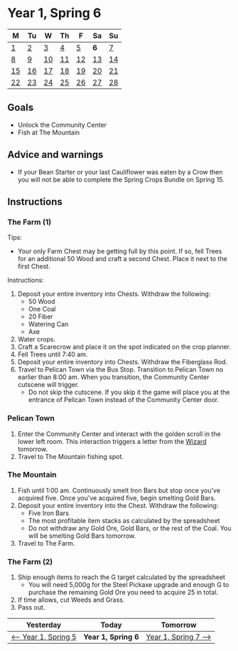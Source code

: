 # Year 1, Spring 6

| M                          | Tu                        | W                         | Th                        | F                         | Sa                        | Su                        |
| -------------------------- | ------------------------- | ------------------------- | ------------------------- |-------------------------- | ------------------------- | ------------------------- |
| [1](year-1-spring-1.md)    | [2](year-1-spring-2.md)   | [3](year-1-spring-3.md)   | [4](year-1-spring-4.md)   | [5](year-1-spring-5.md)   | **6**                     | [7](year-1-spring-7.md)   |
| [8](year-1-spring-8.md)    | [9](year-1-spring-9.md)   | [10](year-1-spring-10.md) | [11](year-1-spring-11.md) | [12](year-1-spring-12.md) | [13](year-1-spring-13.md) | [14](year-1-spring-14.md) |
| [15](year-1-spring-15.md)  | [16](year-1-spring-16.md) | [17](year-1-spring-17.md) | [18](year-1-spring-18.md) | [19](year-1-spring-19.md) | [20](year-1-spring-20.md) | [21](year-1-spring-21.md) |
| [22](year-1-spring-22.md)  | [23](year-1-spring-23.md) | [24](year-1-spring-24.md) | [25](year-1-spring-25.md) | [26](year-1-spring-26.md) | [27](year-1-spring-27.md) | [28](year-1-spring-28.md) |

## Goals

- Unlock the Community Center
- Fish at The Mountain

## Advice and warnings

- If your Bean Starter or your last Cauliflower was eaten by a Crow then you will not be able to complete the Spring Crops Bundle on Spring 15.

## Instructions

### The Farm (1)

Tips:

- Your only Farm Chest may be getting full by this point. If so, fell Trees for an additional 50 Wood and craft a second Chest. Place it next to the first Chest.

Instructions:

1. Deposit your entire inventory into Chests. Withdraw the following:
   - 50 Wood
   - One Coal
   - 20 Fiber
   - Watering Can
   - Axe
2. Water crops.
3. Craft a Scarecrow and place it on the spot indicated on the crop planner.
4. Fell Trees until 7:40 am.
5. Deposit your entire inventory into Chests. Withdraw the Fiberglass Rod.
6. Travel to Pelican Town via the Bus Stop. Transition to Pelican Town no earlier than 8:00 am. When you transition, the Community Center cutscene will trigger.
   - Do not skip the cutscene. If you skip it the game will place you at the entrance of Pelican Town instead of the Community Center door.

### Pelican Town

1. Enter the Community Center and interact with the golden scroll in the lower left room. This interaction triggers a letter from the [Wizard](https://stardewvalleywiki.com/Wizard) tomorrow.
2. Travel to The Mountain fishing spot.

### The Mountain

1. Fish until 1:00 am. Continuously smelt Iron Bars but stop once you've acquired five. Once you've acquired five, begin smelting Gold Bars.
2. Deposit your entire inventory into the Chest. Withdraw the following:
   - Five Iron Bars
   - The most profitable item stacks as calculated by the spreadsheet
   - Do not withdraw any Gold Ore, Gold Bars, or the rest of the Coal. You will be smelting Gold Bars tomorrow.
3. Travel to The Farm.

### The Farm (2)

1. Ship enough items to reach the G target calculated by the spreadsheet
   - You will need 5,000g for the Steel Pickaxe upgrade and enough G to purchase the remaining Gold Ore you need to acquire 25 in total.
2. If time allows, cut Weeds and Grass.
3. Pass out.

| Yesterday                                 | Today                 | Tomorrow                                    |
| ----------------------------------------- | --------------------- | ------------------------------------------- |
| [⟵ Year 1, Spring 5](year-1-spring-5.md) | **Year 1, Spring 6**  | [Year 1, Spring 7 ⟶](year-1-spring-7.md)   |
